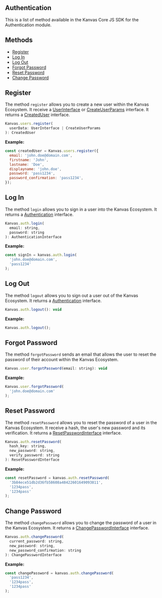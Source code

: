 ## Authentication

This is a list of method available in the Kanvas Core JS SDK for the Authentication module.

## Methods

- [Register](#register)
- [Log In](#log-in)
- [Log Out](#log-out)
- [Forgot Password](#forgot-password)
- [Reset Password](#reset-password)
- [Change Password](#change-password)

## Register

The method `register` allows you to create a new user within the Kanvas Ecosystem. It receive a [UserInterface](https://github.com/bakaphp/kanvas-core-js/blob/main/src/types/users.ts#L5) or [CreateUserParams](https://github.com/bakaphp/kanvas-core-js/blob/main/src/types/users.ts#L73) interface. It returns a [CreatedUser](https://github.com/bakaphp/kanvas-core-js/blob/main/src/types/users.ts#L82) interface.

```js
Kanvas.users.register(
  userData: UserInterface | CreateUserParams
): CreatedUser
```

**Example:**
```js
const createdUser = Kanvas.users.register({
  email: 'john.doe@domain.com',
  firstname: 'John',
  lastname: 'Doe',
  displayname: 'john.doe',
  password: 'pass1234',
  password_confirmation: 'pass1234',
});
```

## Log In

The method `login` allows you to sign in a user into the Kanvas Ecosystem. It returns a [Authentication](https://github.com/bakaphp/kanvas-core-js/blob/main/src/types/auth.ts#L1) interface.

```js
Kanvas.auth.login(
  email: string,
  password: string
): AuthenticationInterface
```

**Example:**
```js
const signIn = kanvas.auth.login(
  'john.doe@domain.com',
  'pass1234'
);
```

## Log Out

The method `logout` allows you to sign out a user out of the Kanvas Ecosystem. It returns a [Authentication](https://github.com/bakaphp/kanvas-core-js/blob/main/src/types/auth.ts#L11) interface.

```js
Kanvas.auth.logout(): void
```

**Example:**
```js
Kanvas.auth.logout();
```

## Forgot Password

The method `forgotPassword` sends an email that allows the user to reset the password of their account within the Kanvas Ecosystem.

```js
Kanvas.user.forgotPassword(email: string): void
```

**Example:**
```js
Kanvas.user.forgotPassword(
  'john.doe@domain.com'
);
```

## Reset Password

The method `resetPassword` allows you to reset the password of a user in the Kanvas Ecosystem. It receive a hash, the user's new password and its verification. It returns a [ResetPasswordInterface](https://github.com/bakaphp/kanvas-core-js/blob/main/src/types/auth.ts#L19) interface.

```js
Kanvas.auth.resetPassword(
  hash_key: string,
  new_password: string,
  verify_password: string
): ResetPasswordInterface
```

**Example:**
```js
const resetPassword = kanvas.auth.resetPassword(
  '3b84ece51db2d36fb58608a48422601649093811',
  '1234pass',
  '1234pass'
);
```

## Change Password

The method `changePassword` allows you to change the password of a user in the Kanvas Ecosystem. It returns a [ChangePasswordInterface](https://github.com/bakaphp/kanvas-core-js/blob/main/src/types/auth.ts#L23) interface.

```js
Kanvas.auth.changePassword(
  current_password: string,
  new_password: string,
  new_password_confirmation: string
): ChangePasswordInterface
```

**Example:**
```js
const changePassword = kanvas.auth.changePassword(
  'pass1234',
  '1234pass',
  '1234pass'
);
```
